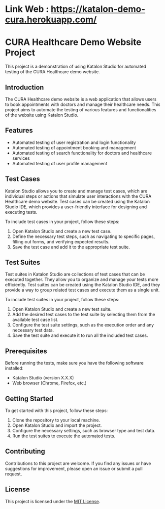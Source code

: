 # Link Web : https://katalon-demo-cura.herokuapp.com/

# CURA Healthcare Demo Website Project

This project is a demonstration of using <link>Katalon Studio</link> for automated testing of the CURA Healthcare demo website.

## Introduction

The CURA Healthcare demo website is a web application that allows users to book appointments with doctors and manage their healthcare needs. This project aims to automate the testing of various features and functionalities of the website using <link>Katalon Studio</link>.

## Features

- Automated testing of user registration and login functionality
- Automated testing of appointment booking and management
- Automated testing of search functionality for doctors and healthcare services
- Automated testing of user profile management

## Test Cases

<link>Katalon Studio</link> allows you to create and manage test cases, which are individual steps or actions that simulate user interactions with the CURA Healthcare demo website. Test cases can be created using the <link>Katalon Studio</link> IDE, which provides a user-friendly interface for designing and executing tests.

To include test cases in your project, follow these steps:

1. Open <link>Katalon Studio</link> and create a new test case.
2. Define the necessary test steps, such as navigating to specific pages, filling out forms, and verifying expected results.
3. Save the test case and add it to the appropriate test suite.

## Test Suites

Test suites in <link>Katalon Studio</link> are collections of test cases that can be executed together. They allow you to organize and manage your tests more efficiently. Test suites can be created using the <link>Katalon Studio</link> IDE, and they provide a way to group related test cases and execute them as a single unit.

To include test suites in your project, follow these steps:

1. Open <link>Katalon Studio</link> and create a new test suite.
2. Add the desired test cases to the test suite by selecting them from the available test case list.
3. Configure the test suite settings, such as the execution order and any necessary test data.
4. Save the test suite and execute it to run all the included test cases.

## Prerequisites

Before running the tests, make sure you have the following software installed:

- <link>Katalon Studio</link> (version X.X.X)
- Web browser (Chrome, Firefox, etc.)

## Getting Started

To get started with this project, follow these steps:

1. Clone the repository to your local machine.
2. Open <link>Katalon Studio</link> and import the project.
3. Configure the necessary settings, such as browser type and test data.
4. Run the test suites to execute the automated tests.

## Contributing

Contributions to this project are welcome. If you find any issues or have suggestions for improvement, please open an issue or submit a pull request.

## License

This project is licensed under the [MIT License](LICENSE).
